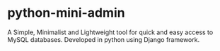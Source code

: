 # python-mini-admin
A Simple, Minimalist and Lightweight tool for quick and easy access to MySQL databases. Developed in python using Django framework.
